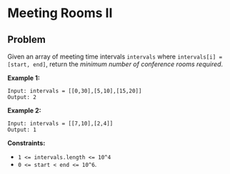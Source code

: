 # Meeting Rooms II
## Problem
Given an array of meeting time intervals `intervals` where `intervals[i] = [start, end]`, 
return the *minimum number of conference rooms required*.

**Example 1:**
```
Input: intervals = [[0,30],[5,10],[15,20]]
Output: 2
```
**Example 2:**
```
Input: intervals = [[7,10],[2,4]]
Output: 1
```

**Constraints:**
- `1 <= intervals.length <= 10^4`
- `0 <= start < end <= 10^6`.